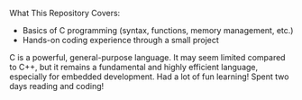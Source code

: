What This Repository Covers:
- Basics of C programming (syntax, functions, memory management, etc.)
- Hands-on coding experience through a small project

C is a powerful, general-purpose language. It may seem limited compared to C++, but it remains a fundamental and highly efficient language, especially for embedded development.
Had a lot of fun learning! Spent two days reading and coding!

